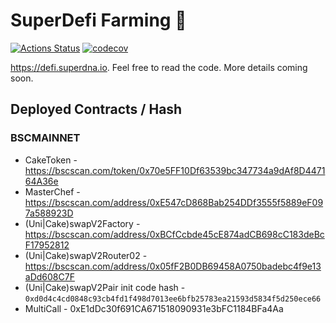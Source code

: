 # SuperDefi Farming 🥞

[![Actions Status](https://github.com/superdefi/sdna-farm/workflows/CI/badge.svg)](https://github.com/superdefi/sdna-farm/actions)
[![codecov](https://codecov.io/gh/pancakeswap/pancake-farm/branch/master/graph/badge.svg?token=5XMLP74IR0)](https://codecov.io/gh/pancakeswap/pancake-farm)

https://defi.superdna.io. Feel free to read the code. More details coming soon.

## Deployed Contracts / Hash

### BSCMAINNET

- CakeToken - https://bscscan.com/token/0x70e5FF10Df63539bc347734a9dAf8D447164A36e
- MasterChef - https://bscscan.com/address/0xE547cD868Bab254DDf3555f5889eF097a588923D
- (Uni|Cake)swapV2Factory - https://bscscan.com/address/0xBCfCcbde45cE874adCB698cC183deBcF17952812
- (Uni|Cake)swapV2Router02 - https://bscscan.com/address/0x05fF2B0DB69458A0750badebc4f9e13aDd608C7F
- (Uni|Cake)swapV2Pair init code hash - `0xd0d4c4cd0848c93cb4fd1f498d7013ee6bfb25783ea21593d5834f5d250ece66`
- MultiCall - 0xE1dDc30f691CA671518090931e3bFC1184BFa4Aa
